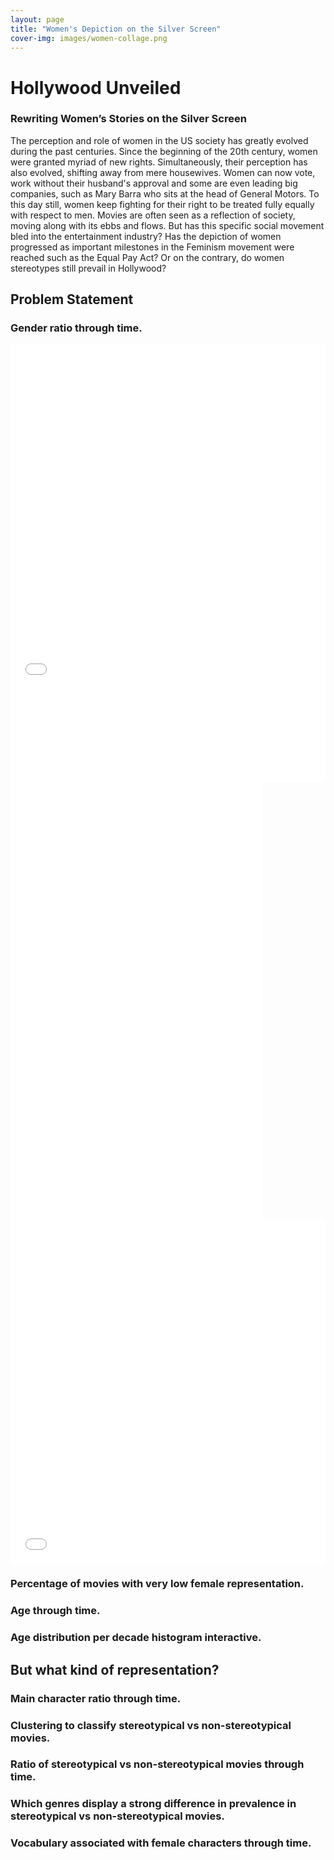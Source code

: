 ```yaml
---
layout: page
title: "Women's Depiction on the Silver Screen"
cover-img: images/women-collage.png
---
```

# Hollywood Unveiled
### Rewriting Women’s Stories on the Silver Screen 

The perception and role of women in the US society has greatly evolved during the past centuries. Since the beginning of the 20th century, women were granted myriad of new rights. Simultaneously, their perception has also evolved, shifting away from mere housewives. Women can now vote, work without their husband's approval and some are even leading big companies, such as Mary Barra who sits at the head of General Motors. To this day still, women keep fighting for their right to be treated fully equally with respect to men. Movies are often seen as a reflection of society, moving along with its ebbs and flows. But has this specific social movement bled into the entertainment industry? Has the depiction of women progressed as important milestones in the Feminism movement were reached such as the Equal Pay Act? Or on the contrary, do women stereotypes still prevail in Hollywood?


## Problem Statement
### Gender ratio through time.
<iframe frameborder="no" border="0" marginwidth="0" marginheight="0" width="100%" height="550" src="html_plots/gender_proportion_per_genre_per_decade.html"></iframe>

<iframe frameborder="no" border="0" marginwidth="0" marginheight="0" width="100%" src="html_plots/gender_proportion_per_genre_per_decade.html"></iframe>

<iframe frameborder="no" border="0" marginwidth="0" marginheight="0" width="80%" height="550" src="html_plots/gender_proportion_per_genre_per_decade.html"></iframe>

<iframe frameborder="no" border="0" marginwidth="0" marginheight="0" width="80%" src="html_plots/gender_proportion_per_genre_per_decade.html"></iframe>

<div class="iframe-container">
    <iframe frameborder="no" border="0" marginwidth="0" marginheight="0" width="100%" height="550" src="html_plots/gender_proportion_per_genre_per_decade.html"></iframe>
</div>

### Percentage of movies with very low female representation.
### Age through time.
### Age distribution per decade histogram interactive.

## But what kind of representation?

### Main character ratio through time.
### Clustering to classify stereotypical vs non-stereotypical movies.
### Ratio of stereotypical vs non-stereotypical movies through time.
### Which genres display a strong difference in prevalence in stereotypical vs non-stereotypical movies.
### Vocabulary associated with female characters through time.

